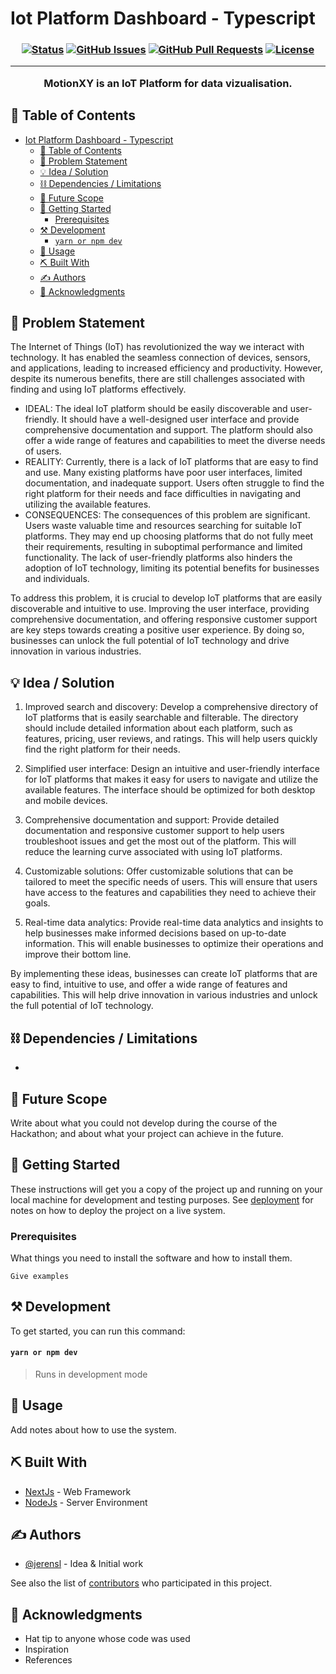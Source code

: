 # Iot Platform Dashboard - Typescript

<h3 align="center"MotionXY</h3>

<div align="center">

[![Status](https://img.shields.io/badge/status-active-success.svg)]()
[![GitHub Issues](https://img.shields.io/github/issues/jerensl/motionxy_dashboard_typescript.svg)](https://github.com/jerensl/motionxy_dashboard_typescript/issues)
[![GitHub Pull Requests](https://img.shields.io/github/issues-pr/jerensl/motionxy_dashboard_typescript.svg)](https://github.com/jerensl/motionxy_dashboard_typescript/pulls)
[![License](https://img.shields.io/badge/license-MIT-blue.svg)](LICENSE.md)

</div>

---

<p align="center"> MotionXY is an IoT Platform for data vizualisation.
    <br> 
</p>

## 📝 Table of Contents

- [Iot Platform Dashboard - Typescript](#iot-platform-dashboard---typescript)
  - [📝 Table of Contents](#-table-of-contents)
  - [🧐 Problem Statement ](#-problem-statement-)
  - [💡 Idea / Solution ](#-idea--solution-)
  - [⛓️ Dependencies / Limitations ](#️-dependencies--limitations-)
  - [🚀 Future Scope ](#-future-scope-)
  - [🏁 Getting Started ](#-getting-started-)
    - [Prerequisites](#prerequisites)
  - [⚒️ Development ](#️-development-)
      - [`yarn or npm dev`](#yarn-or-npm-dev)
  - [🎈 Usage ](#-usage-)
  - [⛏️ Built With ](#️-built-with-)
  - [✍️ Authors ](#️-authors-)
  - [🎉 Acknowledgments ](#-acknowledgments-)

## 🧐 Problem Statement <a name = "problem_statement"></a>

The Internet of Things (IoT) has revolutionized the way we interact with technology. It has enabled the seamless connection of devices, sensors, and applications, leading to increased efficiency and productivity. However, despite its numerous benefits, there are still challenges associated with finding and using IoT platforms effectively.

-   IDEAL: The ideal IoT platform should be easily discoverable and user-friendly. It should have a well-designed user interface and provide comprehensive documentation and support. The platform should also offer a wide range of features and capabilities to meet the diverse needs of users.
-   REALITY: Currently, there is a lack of IoT platforms that are easy to find and use. Many existing platforms have poor user interfaces, limited documentation, and inadequate support. Users often struggle to find the right platform for their needs and face difficulties in navigating and utilizing the available features.
-   CONSEQUENCES: The consequences of this problem are significant. Users waste valuable time and resources searching for suitable IoT platforms. They may end up choosing platforms that do not fully meet their requirements, resulting in suboptimal performance and limited functionality. The lack of user-friendly platforms also hinders the adoption of IoT technology, limiting its potential benefits for businesses and individuals.

To address this problem, it is crucial to develop IoT platforms that are easily discoverable and intuitive to use. Improving the user interface, providing comprehensive documentation, and offering responsive customer support are key steps towards creating a positive user experience. By doing so, businesses can unlock the full potential of IoT technology and drive innovation in various industries.

## 💡 Idea / Solution <a name = "idea"></a>

1. Improved search and discovery: Develop a comprehensive directory of IoT platforms that is easily searchable and filterable. The directory should include detailed information about each platform, such as features, pricing, user reviews, and ratings. This will help users quickly find the right platform for their needs.

2. Simplified user interface: Design an intuitive and user-friendly interface for IoT platforms that makes it easy for users to navigate and utilize the available features. The interface should be optimized for both desktop and mobile devices.

3. Comprehensive documentation and support: Provide detailed documentation and responsive customer support to help users troubleshoot issues and get the most out of the platform. This will reduce the learning curve associated with using IoT platforms.

4. Customizable solutions: Offer customizable solutions that can be tailored to meet the specific needs of users. This will ensure that users have access to the features and capabilities they need to achieve their goals.

5. Real-time data analytics: Provide real-time data analytics and insights to help businesses make informed decisions based on up-to-date information. This will enable businesses to optimize their operations and improve their bottom line.

By implementing these ideas, businesses can create IoT platforms that are easy to find, intuitive to use, and offer a wide range of features and capabilities. This will help drive innovation in various industries and unlock the full potential of IoT technology.

## ⛓️ Dependencies / Limitations <a name = "limitations"></a>

-

## 🚀 Future Scope <a name = "future_scope"></a>

Write about what you could not develop during the course of the Hackathon; and about what your project can achieve
in the future.

## 🏁 Getting Started <a name = "getting_started"></a>

These instructions will get you a copy of the project up and running on your local machine for development
and testing purposes. See [deployment](#deployment) for notes on how to deploy the project on a live system.

### Prerequisites

What things you need to install the software and how to install them.

```
Give examples
```

## ⚒️ Development <a name="development"></a>

To get started, you can run this command:

#### `yarn or npm dev`

> Runs in development mode

## 🎈 Usage <a name="usage"></a>

Add notes about how to use the system.

## ⛏️ Built With <a name = "tech_stack"></a>

-   [NextJs](https://nextjs.org/) - Web Framework
-   [NodeJs](https://nodejs.org/en/) - Server Environment

## ✍️ Authors <a name = "authors"></a>

-   [@jerensl](https://github.com/jerensl) - Idea & Initial work

See also the list of [contributors](https://github.com/jerensl/motionxy_dashboard_typescript/contributors)
who participated in this project.

## 🎉 Acknowledgments <a name = "acknowledgments"></a>

-   Hat tip to anyone whose code was used
-   Inspiration
-   References
